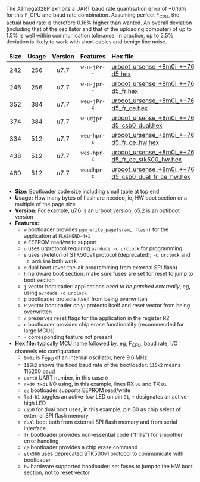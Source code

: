 The ATmega328P exhibits a UART baud rate quantisation error of +0.16% for this F_CPU and baud rate combination. Assuming perfect F<sub>CPU</sub>, the actual baud rate is therefore 0.16% higher than wanted. An overall deviation (including that of the oscillator and that of the uploading computer) of up to 1.5% is well within communication tolerance. In practice, up to 2.5% deviation is likely to work with short cables and benign line noise.

|Size|Usage|Version|Features|Hex file|
|:-:|:-:|:-:|:-:|:--|
|242|256|u7.7|`w-u-jPr--`|[urboot_ursense_+8m0i_++76k8_uart0_rxd0_txd1_led-d5.hex](https://raw.githubusercontent.com/stefanrueger/urboot.hex/main/boards/ursense/internal_oscillator/fcpu_+8m0i/br_++76k8/urboot_ursense_+8m0i_++76k8_uart0_rxd0_txd1_led-d5.hex)|
|246|256|u7.7|`w-u-jpr--`|[urboot_ursense_+8m0i_++76k8_uart0_rxd0_txd1_led-d5_fr.hex](https://raw.githubusercontent.com/stefanrueger/urboot.hex/main/boards/ursense/internal_oscillator/fcpu_+8m0i/br_++76k8/urboot_ursense_+8m0i_++76k8_uart0_rxd0_txd1_led-d5_fr.hex)|
|352|384|u7.7|`weu-jPr-c`|[urboot_ursense_+8m0i_++76k8_uart0_rxd0_txd1_ee_led-d5_fr_ce.hex](https://raw.githubusercontent.com/stefanrueger/urboot.hex/main/boards/ursense/internal_oscillator/fcpu_+8m0i/br_++76k8/urboot_ursense_+8m0i_++76k8_uart0_rxd0_txd1_ee_led-d5_fr_ce.hex)|
|374|384|u7.7|`w-udjpr--`|[urboot_ursense_+8m0i_++76k8_uart0_rxd0_txd1_led-d5_csb0_dual.hex](https://raw.githubusercontent.com/stefanrueger/urboot.hex/main/boards/ursense/internal_oscillator/fcpu_+8m0i/br_++76k8/urboot_ursense_+8m0i_++76k8_uart0_rxd0_txd1_led-d5_csb0_dual.hex)|
|334|512|u7.7|`weu-hpr-c`|[urboot_ursense_+8m0i_++76k8_uart0_rxd0_txd1_ee_led-d5_fr_ce_hw.hex](https://raw.githubusercontent.com/stefanrueger/urboot.hex/main/boards/ursense/internal_oscillator/fcpu_+8m0i/br_++76k8/urboot_ursense_+8m0i_++76k8_uart0_rxd0_txd1_ee_led-d5_fr_ce_hw.hex)|
|438|512|u7.7|`wes-hpr-c`|[urboot_ursense_+8m0i_++76k8_uart0_rxd0_txd1_ee_led-d5_fr_ce_stk500_hw.hex](https://raw.githubusercontent.com/stefanrueger/urboot.hex/main/boards/ursense/internal_oscillator/fcpu_+8m0i/br_++76k8/urboot_ursense_+8m0i_++76k8_uart0_rxd0_txd1_ee_led-d5_fr_ce_stk500_hw.hex)|
|480|512|u7.7|`weudhpr-c`|[urboot_ursense_+8m0i_++76k8_uart0_rxd0_txd1_ee_led-d5_csb0_dual_fr_ce_hw.hex](https://raw.githubusercontent.com/stefanrueger/urboot.hex/main/boards/ursense/internal_oscillator/fcpu_+8m0i/br_++76k8/urboot_ursense_+8m0i_++76k8_uart0_rxd0_txd1_ee_led-d5_csb0_dual_fr_ce_hw.hex)|

- **Size:** Bootloader code size including small table at top end
- **Usage:** How many bytes of flash are needed, ie, HW boot section or a multiple of the page size
- **Version:** For example, u7.6 is an urboot version, o5.2 is an optiboot version
- **Features:**
  + `w` bootloader provides `pgm_write_page(sram, flash)` for the application at `FLASHEND-4+1`
  + `e` EEPROM read/write support
  + `u` uses urprotocol requiring `avrdude -c urclock` for programming
  + `s` uses skeleton of STK500v1 protocol (deprecated); `-c urclock` and `-c arduino` both work
  + `d` dual boot (over-the-air programming from external SPI flash)
  + `h` hardware boot section: make sure fuses are set for reset to jump to boot section
  + `j` vector bootloader: applications *need to be patched externally*, eg, using `avrdude -c urclock`
  + `p` bootloader protects itself from being overwritten
  + `P` vector bootloader only: protects itself and reset vector from being overwritten
  + `r` preserves reset flags for the application in the register R2
  + `c` bootloader provides chip erase functionality (recommended for large MCUs)
  + `-` corresponding feature not present
- **Hex file:** typically MCU name followed by, eg, F<sub>CPU</sub>, baud rate, I/O channels etc configuration
  + `9m6i` is F<sub>CPU</sub> of an internal oscillator, here 9.6 MHz
  + `115k2` shows the fixed baud rate of the bootloader: `115k2` means 115200 baud
  + `uart0` UART number, in this case `0`
  + `rxd0 txd1` I/O using, in this example, lines RX `D0` and TX `D1`
  + `ee` bootloader supports EEPROM read/write
  + `led-b1` toggles an active-low LED on pin `B1`, `+` designates an active-high LED
  + `csb0` for dual boot uses, in this example, pin B0 as chip select of external SPI flash memory
  + `dual` boot both from external SPI flash memory and from serial interface
  + `fr` bootloader provides non-essential code ("frills") for smoother error handling
  + `ce` bootloader provides a chip erase command
  + `stk500` uses deprecated STK500v1 protocol to communicate with bootloader
  + `hw` hardware supported bootloader: set fuses to jump to the HW boot section, not to reset vector
